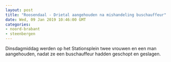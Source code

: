 ```yaml
---
layout: post
title: "Roosendaal - Drietal aangehouden na mishandeling buschauffeur"
date: Wed, 09 Jan 2019 10:46:00 GMT
categories: 
- noord-brabant 
- steenbergen 
---
```


Dinsdagmiddag werden op het Stationsplein twee vrouwen en een man aangehouden, nadat ze een buschauffeur hadden geschopt en geslagen.

